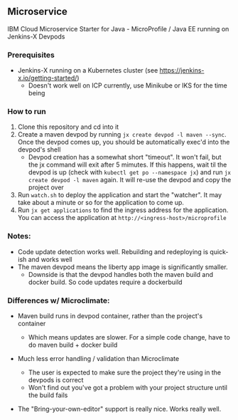 ## Microservice
IBM Cloud Microservice Starter for Java - MicroProfile / Java EE running on Jenkins-X Devpods

### Prerequisites
- Jenkins-X running on a Kubernetes cluster (see https://jenkins-x.io/getting-started/)
   - Doesn't work well on ICP currently, use Minikube or IKS for the time being
   
### How to run
1) Clone this repository and cd into it
2) Create a maven devpod by running `jx create devpod -l maven --sync`. Once the devpod comes up, you should be automatically exec'd into the devpod's shell
   - Devpod creation has a somewhat short "timeout". It won't fail, but the jx command will exit after 5 mimutes. If this happens, wait til the devpod is up (check with `kubectl get po --namespace jx`) and run `jx create devpod -l maven` again. It will re-use the devpod and copy the project over
3) Run `watch.sh` to deploy the application and start the "watcher". It may take about a minute or so for the application to come up.
4) Run `jx get applications` to find the ingress address for the application. You can access the application at `http://<ingress-host>/microprofile`

### Notes:
- Code update detection works well. Rebuilding and redeploying is quick-ish and works well
- The maven devpod means the liberty app image is significantly smaller.
   - Downside is that the devpod handles both the maven build and docker build. So code updates require a dockerbuild

### Differences w/ Microclimate:
- Maven build runs in devpod container, rather than the project's container

	- Which means updates are slower. For a simple code change, have to do maven build + docker build
- Much less error handling / validation than Microclimate
	
	- The user is expected to make sure the project they're using in the devpods is correct
	- Won't find out you've got a problem with your project structure until the build fails
- The "Bring-your-own-editor" support is really nice. Works really well.
